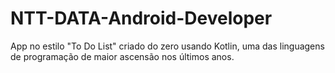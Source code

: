 # NTT-DATA-Android-Developer

App no estilo "To Do List" criado do zero usando Kotlin, uma das linguagens de programação de maior ascensão nos últimos anos.
